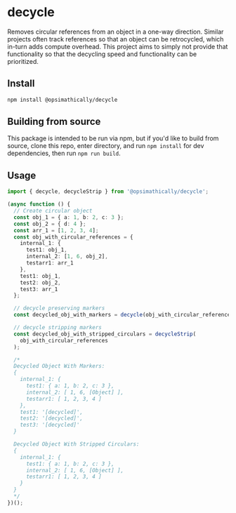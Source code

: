 # decycle

Removes circular references from an object in a one-way direction. Similar projects often track references so that an
object can be retrocycled, which in-turn adds compute overhead. This project aims to simply not provide that functionality so
that the decycling speed and functionality can be prioritized.

## Install

```bash
npm install @opsimathically/decycle
```

## Building from source

This package is intended to be run via npm, but if you'd like to build from source,
clone this repo, enter directory, and run `npm install` for dev dependencies, then run
`npm run build`.

## Usage

```typescript
import { decycle, decycleStrip } from '@opsimathically/decycle';

(async function () {
  // Create circular object
  const obj_1 = { a: 1, b: 2, c: 3 };
  const obj_2 = { d: 4 };
  const arr_1 = [1, 2, 3, 4];
  const obj_with_circular_references = {
    internal_1: {
      test1: obj_1,
      internal_2: [1, 6, obj_2],
      testarr1: arr_1
    },
    test1: obj_1,
    test2: obj_2,
    test3: arr_1
  };

  // decycle preserving markers
  const decycled_obj_with_markers = decycle(obj_with_circular_references);

  // decycle stripping markers
  const decycled_obj_with_stripped_circulars = decycleStrip(
    obj_with_circular_references
  );

  /*
  Decycled Object With Markers:
  {
    internal_1: {
      test1: { a: 1, b: 2, c: 3 },
      internal_2: [ 1, 6, [Object] ],
      testarr1: [ 1, 2, 3, 4 ]
    },
    test1: '[decycled]',
    test2: '[decycled]',
    test3: '[decycled]'
  }

  Decycled Object With Stripped Circulars:
  {
    internal_1: {
      test1: { a: 1, b: 2, c: 3 },
      internal_2: [ 1, 6, [Object] ],
      testarr1: [ 1, 2, 3, 4 ]
    }
  }
  */
})();
```
